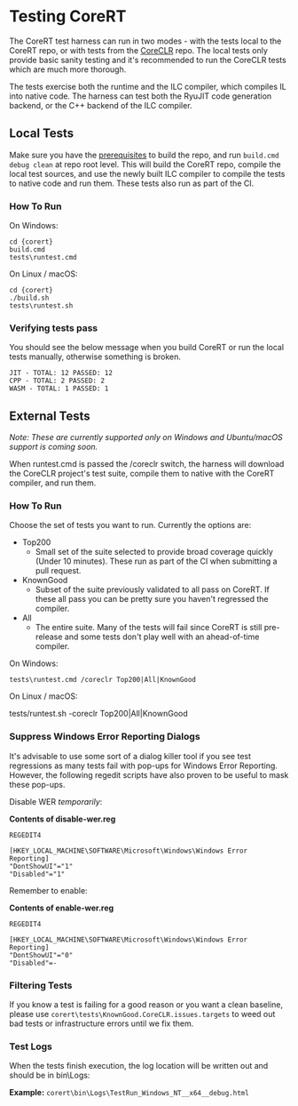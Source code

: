 # Testing CoreRT

The CoreRT test harness can run in two modes - with the tests local to the CoreRT repo, or with tests from the [CoreCLR](http://github.com/dotnet/coreclr) repo. The local tests only provide basic sanity testing and it's recommended to run the CoreCLR tests which are much more thorough.

The tests exercise both the runtime and the ILC compiler, which compiles IL into native code. The harness can test both the RyuJIT code generation backend, or the C++ backend of the ILC compiler.

## Local Tests

Make sure you have the [prerequisites](prerequisites-for-building.md) to build the repo, and run `build.cmd debug clean` at repo root level. This will build the CoreRT repo, compile the local test sources, and use the newly built ILC compiler to compile the tests to native code and run them. These tests also run as part of the CI.

### How To Run

On Windows:
```
cd {corert}
build.cmd
tests\runtest.cmd
```

On Linux / macOS:
```
cd {corert}
./build.sh
tests\runtest.sh
```

### Verifying tests pass
You should see the below message when you build CoreRT or run the local tests manually, otherwise something is broken.

```
JIT - TOTAL: 12 PASSED: 12
CPP - TOTAL: 2 PASSED: 2
WASM - TOTAL: 1 PASSED: 1
```

## External Tests

*Note: These are currently supported only on Windows and Ubuntu/macOS support is coming soon.*

When runtest.cmd is passed the /coreclr switch, the harness will download the CoreCLR project's test suite, compile them to native with the CoreRT compiler, and run them.

### How To Run

Choose the set of tests you want to run. Currently the options are:
* Top200
    * Small set of the suite selected to provide broad coverage quickly (Under 10 minutes). These run as part of the CI when submitting a pull request.
* KnownGood
    * Subset of the suite previously validated to all pass on CoreRT. If these all pass you can be pretty sure you haven't regressed the compiler.
* All
    * The entire suite. Many of the tests will fail since CoreRT is still pre-release and some tests don't play well with an ahead-of-time compiler.

On Windows:
```
tests\runtest.cmd /coreclr Top200|All|KnownGood
```

On Linux / macOS:

tests/runtest.sh -coreclr Top200|All|KnownGood

### Suppress Windows Error Reporting Dialogs
It's advisable to use some sort of a dialog killer tool if you see test regressions as many tests fail with pop-ups for Windows Error Reporting. However, the following regedit scripts have also proven to be useful to mask these pop-ups.

Disable WER *temporarily*:

**Contents of disable-wer.reg**
```
REGEDIT4

[HKEY_LOCAL_MACHINE\SOFTWARE\Microsoft\Windows\Windows Error Reporting]
"DontShowUI"="1"
"Disabled"="1"
```

Remember to enable:

**Contents of enable-wer.reg**
```
REGEDIT4

[HKEY_LOCAL_MACHINE\SOFTWARE\Microsoft\Windows\Windows Error Reporting]
"DontShowUI"="0"
"Disabled"=-
```

### Filtering Tests
If you know a test is failing for a good reason or you want a clean baseline, please use ```corert\tests\KnownGood.CoreCLR.issues.targets``` to weed out bad tests or infrastructure errors until we fix them.

### Test Logs
When the tests finish execution, the log location will be written out and should be in bin\Logs:

**Example:** ```corert\bin\Logs\TestRun_Windows_NT__x64__debug.html```
